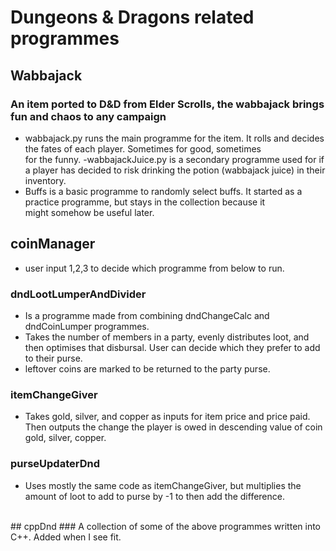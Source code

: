 # Dungeons & Dragons related programmes

## Wabbajack
### An item ported to D&D from Elder Scrolls, the wabbajack brings fun and chaos to any campaign
- wabbajack.py runs the main programme for the item. It rolls and decides the fates of each player. Sometimes for good, sometimes<br />for the funny.
-wabbajackJuice.py is a secondary programme used for if a player has decided to risk drinking the potion (wabbajack juice) in their inventory.
- Buffs is a basic programme to randomly select buffs. It started as a practice programme, but stays in the collection because it<br />might somehow be useful later.

## coinManager
- user input 1,2,3 to decide which programme from below to run.

### dndLootLumperAndDivider
- Is a programme made from combining dndChangeCalc and dndCoinLumper programmes.
- Takes the number of members in a party, evenly distributes loot, and then optimises that disbursal. User can decide which they prefer to add to their purse.
- leftover coins are marked to be returned to the party purse.

### itemChangeGiver
- Takes gold, silver, and copper as inputs for item price and price paid. Then outputs the change the player is owed in descending value of coin gold, silver, copper.

### purseUpdaterDnd
- Uses mostly the same code as itemChangeGiver, but multiplies the amount of loot to add to purse by -1 to then add the difference.

<br />
## cppDnd
### A collection of some of the above programmes written into C++. Added when I see fit.